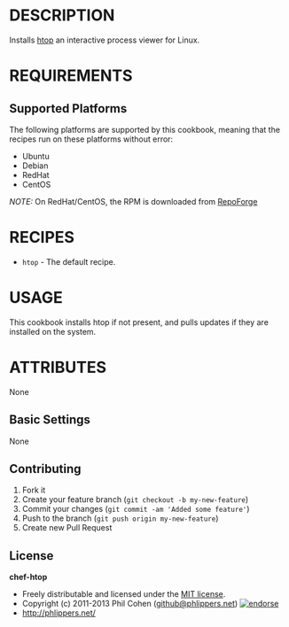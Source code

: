 # DESCRIPTION

Installs [htop](http://htop.sourceforge.net/) an interactive process viewer for Linux.


# REQUIREMENTS

## Supported Platforms

The following platforms are supported by this cookbook, meaning that the recipes run on these platforms without error:

* Ubuntu
* Debian
* RedHat
* CentOS

_NOTE:_ On RedHat/CentOS, the RPM is downloaded from [RepoForge](http://pkgs.repoforge.org/htop/)

# RECIPES

* `htop` - The default recipe.

# USAGE

This cookbook installs htop if not present, and pulls updates if they are installed on the system.

# ATTRIBUTES

None


## Basic Settings

None


## Contributing

1. Fork it
2. Create your feature branch (`git checkout -b my-new-feature`)
3. Commit your changes (`git commit -am 'Added some feature'`)
4. Push to the branch (`git push origin my-new-feature`)
5. Create new Pull Request


## License

**chef-htop**

* Freely distributable and licensed under the [MIT license](http://phlipper.mit-license.org/2011-2013/license.html).
* Copyright (c) 2011-2013 Phil Cohen (github@phlippers.net) [![endorse](http://api.coderwall.com/phlipper/endorsecount.png)](http://coderwall.com/phlipper)
* http://phlippers.net/
